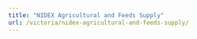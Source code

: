 ```yaml
---
title: "NIDEX Agricultural and Feeds Supply"
url: /victoria/nidex-agricultural-and-feeds-supply/
---
```

